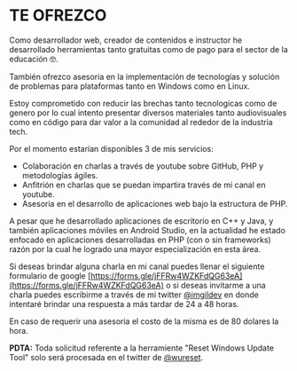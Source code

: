 # TE OFREZCO

Como desarrollador web, creador de contenidos e instructor he desarrollado herramientas tanto gratuitas como de pago para el sector de la educación 🤓.

También ofrezco asesoria en la implementación de tecnologías y solución de problemas para plataformas tanto en Windows como en Linux.

Estoy comprometido con reducir las brechas tanto tecnologicas como de genero por lo cual intento presentar diversos materiales tanto audiovisuales como en código para dar valor a la comunidad al rededor de la industria tech.

Por el momento estarían disponibles 3 de mis servicios:

- Colaboración en charlas a través de youtube sobre GitHub, PHP y metodologías ágiles.
- Anfitrión en charlas que se puedan impartira través de mi canal en youtube.
- Asesoria en el desarrollo de aplicaciones web bajo la estructura de PHP.

A pesar que he desarrollado aplicaciones de escritorio en C++ y Java, y también aplicaciones móviles en Android Studio, en la actualidad he estado enfocado en aplicaciones desarrolladas en PHP (con o sin frameworks) razón por la cual he logrado una mayor especialización en esta área.

Si deseas brindar alguna charla en mi canal puedes llenar el siguiente formulario de google [https://forms.gle/jFFRw4WZKFdQG63eA](https://forms.gle/jFFRw4WZKFdQG63eA) o si deseas invitarme a una charla puedes escribirme a través de mi twitter [@imgildev](https://twitter.com/imgildev) en donde intentaré brindar una respuesta a más tardar de 24 a 48 horas.

En caso de requerir una asesoria el costo de la misma es de 80 dolares la hora.

**PDTA:** Toda solicitud referente a la herramiente "Reset Windows Update Tool" solo será procesada en el twitter de [@wureset](https://twitter.com/wureset).
